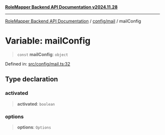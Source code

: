 [**RoleMapper Backend API Documentation v2024.11.28**](../../../README.md)

***

[RoleMapper Backend API Documentation](../../../modules.md) / [config/mail](../README.md) / mailConfig

# Variable: mailConfig

> `const` **mailConfig**: `object`

Defined in: [src/config/mail.ts:32](https://github.com/FlowCraft-AG/RoleMapper/blob/046a4446f7c1ce6f2997dfd7b028c1b4223ffb6a/backend/src/config/mail.ts#L32)

## Type declaration

### activated

> **activated**: `boolean`

### options

> **options**: `Options`
